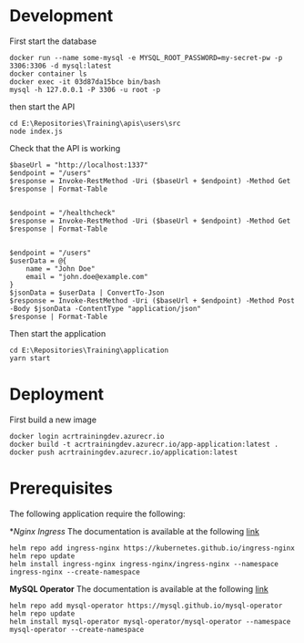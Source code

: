 # Development
First start the database
```
docker run --name some-mysql -e MYSQL_ROOT_PASSWORD=my-secret-pw -p 3306:3306 -d mysql:latest
docker container ls
docker exec -it 03d87da15bce bin/bash
mysql -h 127.0.0.1 -P 3306 -u root -p
```
then start the API
```
cd E:\Repositories\Training\apis\users\src
node index.js
```
Check that the API is working
```
$baseUrl = "http://localhost:1337"
$endpoint = "/users"
$response = Invoke-RestMethod -Uri ($baseUrl + $endpoint) -Method Get
$response | Format-Table


$endpoint = "/healthcheck"
$response = Invoke-RestMethod -Uri ($baseUrl + $endpoint) -Method Get
$response | Format-Table


$endpoint = "/users"
$userData = @{
    name = "John Doe"
    email = "john.doe@example.com"
}
$jsonData = $userData | ConvertTo-Json
$response = Invoke-RestMethod -Uri ($baseUrl + $endpoint) -Method Post -Body $jsonData -ContentType "application/json"
$response | Format-Table
```
Then start the application
```
cd E:\Repositories\Training\application
yarn start
```

# Deployment
First build a new image
```
docker login acrtrainingdev.azurecr.io
docker build -t acrtrainingdev.azurecr.io/app-application:latest .
docker push acrtrainingdev.azurecr.io/application:latest
```



# Prerequisites
The following application require the following:

**Nginx Ingress*
The documentation is available at the following [link](https://docs.nginx.com/nginx-ingress-controller/installation/installing-nic/installation-with-helm/)
```
helm repo add ingress-nginx https://kubernetes.github.io/ingress-nginx  
helm repo update
helm install ingress-nginx ingress-nginx/ingress-nginx --namespace ingress-nginx --create-namespace
```
**MySQL Operator**
The documentation is available at the following [link](https://dev.mysql.com/doc/mysql-operator/en/mysql-operator-innodbcluster.html)
```
helm repo add mysql-operator https://mysql.github.io/mysql-operator
helm repo update
helm install mysql-operator mysql-operator/mysql-operator --namespace mysql-operator --create-namespace
```